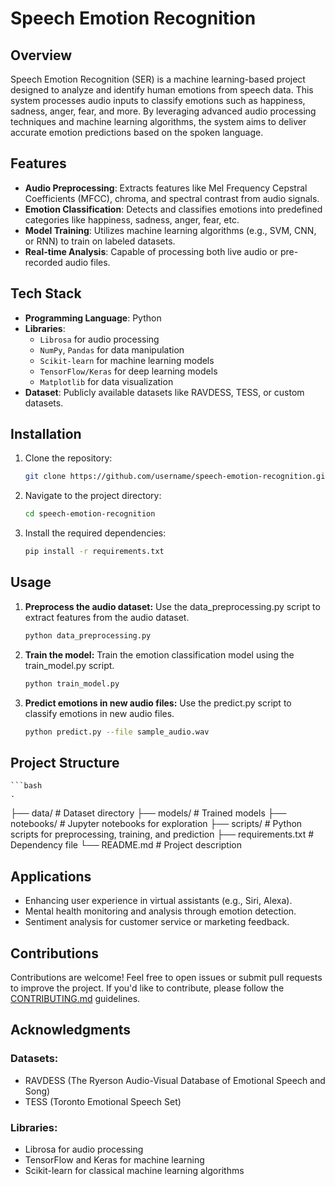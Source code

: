 # Speech Emotion Recognition

## Overview

Speech Emotion Recognition (SER) is a machine learning-based project designed to analyze and identify human emotions from speech data. This system processes audio inputs to classify emotions such as happiness, sadness, anger, fear, and more. By leveraging advanced audio processing techniques and machine learning algorithms, the system aims to deliver accurate emotion predictions based on the spoken language.

## Features

- **Audio Preprocessing**: Extracts features like Mel Frequency Cepstral Coefficients (MFCC), chroma, and spectral contrast from audio signals.
- **Emotion Classification**: Detects and classifies emotions into predefined categories like happiness, sadness, anger, fear, etc.
- **Model Training**: Utilizes machine learning algorithms (e.g., SVM, CNN, or RNN) to train on labeled datasets.
- **Real-time Analysis**: Capable of processing both live audio or pre-recorded audio files.

## Tech Stack

- **Programming Language**: Python
- **Libraries**: 
  - `Librosa` for audio processing
  - `NumPy`, `Pandas` for data manipulation
  - `Scikit-learn` for machine learning models
  - `TensorFlow/Keras` for deep learning models
  - `Matplotlib` for data visualization
- **Dataset**: Publicly available datasets like RAVDESS, TESS, or custom datasets.

## Installation

1. Clone the repository:
   ```bash
   git clone https://github.com/username/speech-emotion-recognition.git
2. Navigate to the project directory:
   ```bash
   cd speech-emotion-recognition
3. Install the required dependencies:
   ```bash
   pip install -r requirements.txt


## Usage

1. **Preprocess the audio dataset:** Use the data_preprocessing.py script to extract features from the audio dataset.
   ```bash
   python data_preprocessing.py
2. **Train the model:** Train the emotion classification model using the train_model.py script.
   ```bash
   python train_model.py
3. **Predict emotions in new audio files:** Use the predict.py script to classify emotions in new audio files.
   ```bash
   python predict.py --file sample_audio.wav


## Project Structure

    ```bash
    .
   ├── data/                   # Dataset directory
   ├── models/                 # Trained models
   ├── notebooks/              # Jupyter notebooks for exploration
   ├── scripts/                # Python scripts for preprocessing, training, and prediction
   ├── requirements.txt        # Dependency file
   └── README.md               # Project description
   

## Applications
- Enhancing user experience in virtual assistants (e.g., Siri, Alexa).
- Mental health monitoring and analysis through emotion detection.
- Sentiment analysis for customer service or marketing feedback.

## Contributions
Contributions are welcome! Feel free to open issues or submit pull requests to improve the project. If you'd like to contribute, please follow the [CONTRIBUTING.md](CONTRIBUTING.md) guidelines.

## Acknowledgments

### Datasets:
- RAVDESS (The Ryerson Audio-Visual Database of Emotional Speech and Song)
- TESS (Toronto Emotional Speech Set)

### Libraries:
- Librosa for audio processing
- TensorFlow and Keras for machine learning
- Scikit-learn for classical machine learning algorithms


















